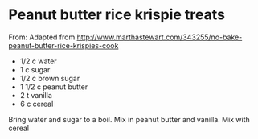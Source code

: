 # Peanut butter rice krispie treats
From: Adapted from http://www.marthastewart.com/343255/no-bake-peanut-butter-rice-krispies-cook

* 1/2 c water
* 1 c sugar
* 1/2 c brown sugar
* 1 1/2 c peanut butter
* 2 t vanilla
* 6 c cereal

Bring water and sugar to a boil. Mix in peanut butter and vanilla. Mix with cereal

